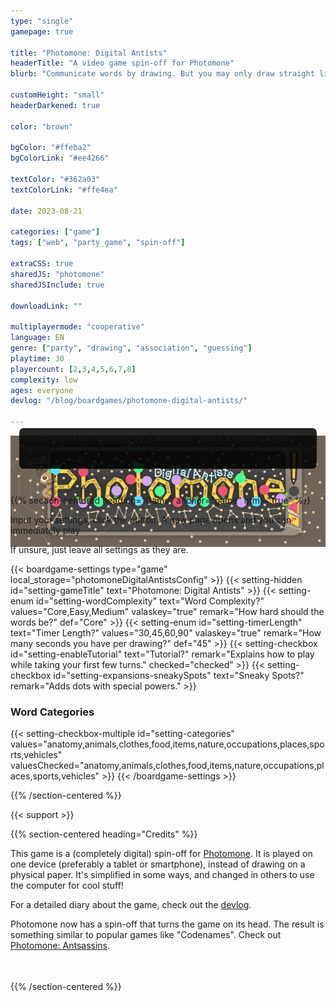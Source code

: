 ```yaml
---
type: "single"
gamepage: true

title: "Photomone: Digital Antists"
headerTitle: "A video game spin-off for Photomone"
blurb: "Communicate words by drawing. But you may only draw straight lines between the dots on your screen, and not all dots are created equal."

customHeight: "small"
headerDarkened: true

color: "brown"

bgColor: "#ffeba2"
bgColorLink: "#ee4266"

textColor: "#362a03"
textColorLink: "#ffe4ea"

date: 2023-08-21

categories: ["game"]
tags: ["web", "party_game", "spin-off"]

extraCSS: true
sharedJS: "photomone"
sharedJSInclude: true

downloadLink: ""

multiplayermode: "cooperative"
language: EN
genre: ["party", "drawing", "association", "guessing"]
playtime: 30
playercount: [2,3,4,5,6,7,8]
complexity: low
ages: everyone
devlog: "/blog/boardgames/photomone-digital-antists/"

---
```


<script>window.configStringToUse = window.localStorage.photomoneDigitalAntistsConfig;</script>
<!-- <div style="margin-top: min(3vw, 2em);"> -->

<div style="margin-bottom: -23vw; position: relative; z-index: -1; opacity: 0.9;">
  <img src="assets/photomone_digital_antists_header.webp">
</div>

<div style="max-width: 720px; margin: auto; padding: 1em;">
<!-- <h2 style="text-align: center; filter: drop-shadow(0 0 4px black);">Try it!</h2> -->

<p style="background-color: rgba(0,0,0,0.86); border-radius: 0.5em; padding: 0.5em;;">Use this demo to instantly try Photomone (and if it works on your device). Once you're ready to start an actual game, scroll down to <a href="#game">the game</a>.</p>

<div class="photomone-canvas" data-addui="true" data-pointradiusfactor="0.02" data-pointboundsmin="50" data-pointboundsmax="100" data-linewidthfactor="0.015" data-noexpansions="true" data-transparentbackground="false" style="filter: drop-shadow(0 0 12px #222);"></div>

</div>

{{% section-centered heading="Game" anchor="game" html="true" %}}

<p>Input your settings, click the button. A new page opens and you can immediately play</p>

<p>If unsure, just leave all settings as they are.</p>

{{< boardgame-settings type="game" local_storage="photomoneDigitalAntistsConfig" >}}
	{{< setting-hidden id="setting-gameTitle" text="Photomone: Digital Antists" >}}
  {{< setting-enum id="setting-wordComplexity" text="Word Complexity?" values="Core,Easy,Medium" valaskey="true" remark="How hard should the words be?" def="Core" >}}
  {{< setting-enum id="setting-timerLength" text="Timer Length?" values="30,45,60,90" valaskey="true" remark="How many seconds you have per drawing?" def="45" >}}
  {{< setting-checkbox id="setting-enableTutorial" text="Tutorial?" remark="Explains how to play while taking your first few turns." checked="checked" >}}
  {{< setting-checkbox id="setting-expansions-sneakySpots" text="Sneaky Spots?" remark="Adds dots with special powers." >}}
  <h3>Word Categories</h3>
  {{< setting-checkbox-multiple id="setting-categories" values="anatomy,animals,clothes,food,items,nature,occupations,places,sports,vehicles" valuesChecked="anatomy,animals,clothes,food,items,nature,occupations,places,sports,vehicles" >}}
{{< /boardgame-settings >}}

{{% /section-centered %}}

{{< support >}}

{{% section-centered heading="Credits" %}}

This game is a (completely digital) spin-off for [Photomone](https://pandaqi.com/photomone). It is played on one device (preferably a tablet or smartphone), instead of drawing on a physical paper. It's simplified in some ways, and changed in others to use the computer for cool stuff!

For a detailed diary about the game, check out the [devlog](/blog/boardgames/photomone-digital-antists).

<div class="photomone-update-block" style="margin-bottom: 3.5em;">
Photomone now has a spin-off that turns the game on its head. The result is something similar to popular games like "Codenames". Check out <a href="https://pandaqi.com/photomone-antsassins/">Photomone: Antsassins</a>.
</div>

{{% /section-centered %}}

<script>
window.onload = (ev) => {
  const p = new PHOTOMONE.Game({ gameTitle: "photomoneDigital", loadGame: false })
}
</script>